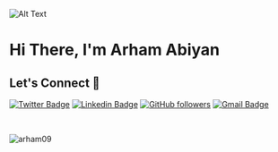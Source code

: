 ![Alt Text](https://media.giphy.com/media/ASd0Ukj0y3qMM/giphy.gif)

<h1>Hi There, I'm Arham Abiyan</h1>

## Let's Connect :handshake:

[![Twitter Badge](https://img.shields.io/badge/-@arham_abiyan-1ca0f1?style=flat-square&labelColor=1ca0f1&logo=twitter&logoColor=white&link=https://twitter.com/arham_abiyan)](https://twitter.com/arham_abiyan) [![Linkedin Badge](https://img.shields.io/badge/-arhamabiyan-blue?style=flat-square&logo=Linkedin&logoColor=white&link=https://www.linkedin.com/in/arham-abiyan/)](https://www.linkedin.com/in/arham-abiyan/)
[![GitHub followers](https://img.shields.io/github/followers/arham09?label=Follow&style=social)](https://github.com/arham09/?tab=follow)
[![Gmail Badge](https://img.shields.io/badge/-arham.abiyan@gmail.com-c14438?style=flat-square&logo=Gmail&logoColor=white&link=mailto:arham.abiyan@gmail.com)](mailto:arham.abiyan@gmail.com)

<br>
<p align="left"> <img src="https://komarev.com/ghpvc/?username=arham09&label=Profile%20views&color=0e75b6&style=flat" alt="arham09" /> </p>


